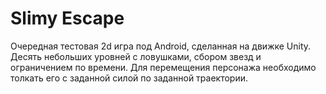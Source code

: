 # Slimy Escape
Очередная тестовая 2d игра под Android, сделанная на движке Unity.
Десять небольших уровней с ловушками, сбором звезд и ограничением по времени. Для перемещения персонажа необходимо толкать его с заданной силой по заданной траектории.
